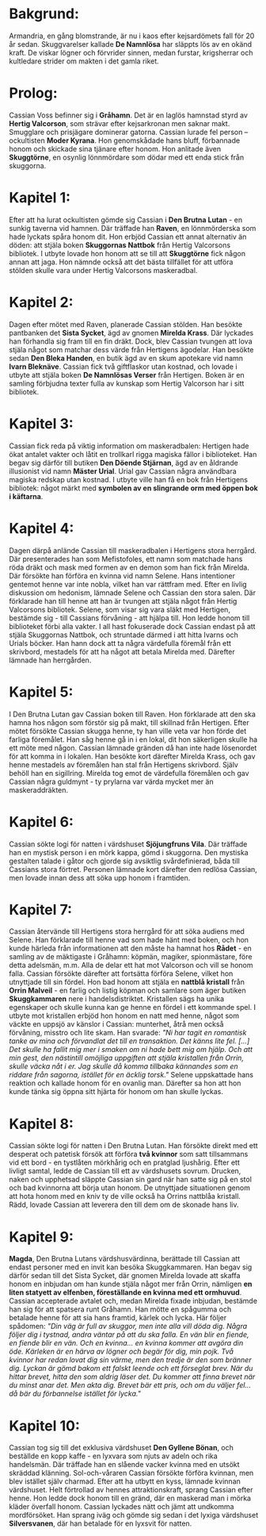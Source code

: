 # Bakgrund:  
Armandria, en gång blomstrande, är nu i kaos efter kejsardömets fall för 20 år sedan. Skuggvarelser kallade **De Namnlösa** har släppts lös av en okänd kraft. De viskar lögner och förvrider sinnen, medan furstar, krigsherrar och kultledare strider om makten i det gamla riket.  
# Prolog:  
Cassian Voss befinner sig i **Gråhamn**. Det är en laglös hamnstad styrd av **Hertig Valcorson**, som strävar efter kejsarkronan men saknar makt. Smugglare och prisjägare dominerar gatorna. Cassian lurade fel person – ockultisten **Moder Kyrana**. Hon genomskådade hans bluff, förbannade honom och skickade sina tjänare efter honom. Hon anlitade även **Skuggtörne**, en osynlig lönnmördare som dödar med ett enda stick från skuggorna.
# Kapitel 1:
Efter att ha lurat ockultisten gömde sig Cassian i **Den Brutna Lutan** - en sunkig taverna vid hamnen. Där träffade han **Raven**, en lönnmörderska som hade lyckats spåra honom dit. Hon erbjöd Cassian ett annat alternativ än döden: att stjäla boken **Skuggornas Nattbok** från Hertig Valcorsons bibliotek. I utbyte lovade hon honom att se till att **Skuggtörne** fick någon annan att jaga. Hon nämnde också att det bästa tillfället för att utföra stölden skulle vara under Hertig Valcorsons maskeradbal.  
# Kapitel 2:
Dagen efter mötet med Raven, planerade Cassian stölden. Han besökte pantbanken det **Sista Sycket**, ägd av gnomen **Mirelda Krass**. Där lyckades han förhandla sig fram till en fin dräkt. Dock, blev Cassian tvungen att lova stjäla något som matchar dess värde från Hertigens ägodelar. Han besökte sedan **Den Bleka Handen**, en butik ägd av en skum apotekare vid namn **Ivarn Bleknäve**. Cassian fick två giftflaskor utan kostnad, och lovade i utbyte att stjäla boken **De Namnlösas Verser** från Hertigen. Boken är en samling förbjudna texter fulla av kunskap som Hertig Valcorson har i sitt bibliotek. 
# Kapitel 3:
Cassian fick reda på viktig information om maskeradbalen: Hertigen hade ökat antalet vakter och låtit en trollkarl rigga magiska fällor i biblioteket. Han begav sig därför till butiken **Den Döende Stjärnan**, ägd av en åldrande illusionist vid namn **Mäster Urial**. Urial gav Cassian några användbara magiska redskap utan kostnad. I utbyte ville han få en bok från Hertigens bibliotek: något märkt med **symbolen av en slingrande orm med öppen bok i käftarna**. 
# Kapitel 4:
Dagen därpå anlände Cassian till maskeradbalen i Hertigens stora herrgård. Där presenterades han som Mefistofoles, ett namn som matchade hans röda dräkt och mask med formen av en demon som han fick från Mirelda. Där försökte han förföra en kvinna vid namn Selene. Hans intentioner gentemot henne var inte nobla, vilket han var rättfram med. Efter en livlig diskussion om hedonism, lämnade Selene och Cassian den stora salen. Där förklarade han till henne att han är tvungen att stjäla något från Hertig Valcorsons bibliotek. Selene, som visar sig vara släkt med Hertigen, bestämde sig - till Cassians förvåning - att hjälpa till. Hon ledde honom till biblioteket förbi alla vakter. I all hast fokuserade dock Cassian endast på att stjäla Skuggornas Nattbok, och struntade därmed i att hitta Ivarns och Urials böcker. Han hann dock att ta några värdefulla föremål från ett skrivbord, mestadels för att ha något att betala Mirelda med. Därefter lämnade han herrgården. 
# Kapitel 5:
I Den Brutna Lutan gav Cassian boken till Raven. Hon förklarade att den ska hamna hos någon som förstör sig på makt, till skillnad från Hertigen. Efter mötet försökte Cassian skugga henne, ty han ville veta var hon förde det farliga föremålet. Han såg henne gå in i en lokal, dit hon säkerligen skulle ha ett möte med någon. Cassian lämnade gränden då han inte hade lösenordet för att komma in i lokalen. Han besökte kort därefter Mirelda Krass, och gav henne mestadels av föremålen han stal från Hertigens skrivbord. Själv behöll han en sigillring. Mirelda tog emot de värdefulla föremålen och gav Cassian några guldmynt - ty prylarna var värda mycket mer än maskeraddräkten.    
# Kapitel 6:
Cassian sökte logi för natten i värdshuset **Sjöjungfruns Vila**. Där träffade han en mystisk person i en mörk kappa, gömd i skuggorna. Den mystiska gestalten talade i gåtor och gjorde sig avsiktlig svårdefinierad, båda till Cassians stora förtret. Personen lämnade kort därefter den redlösa Cassian, men lovade innan dess att söka upp honom i framtiden. 
# Kapitel 7:
Cassian återvände till Hertigens stora herrgård för att söka audiens med Selene. Han förklarade till henne vad som hade hänt med boken, och hon kunde härleda från informationen att den måste ha hamnat hos **Rådet** - en samling av de mäktigaste i Gråhamn: köpmän, magiker, spionmästare, före detta adelsmän, m.m. Alla de delar ett hat mot Valcorson och vill se honom falla. Cassian försökte därefter att fortsätta förföra Selene, vilket hon utnyttjade till sin fördel. Hon bad honom att stjäla en **nattblå kristall** från **Orrin Malveil** - en farlig och listig köpman och samlare som äger butiken **Skuggkammaren** nere i handelsdistriktet. Kristallen sägs ha unika egenskaper och skulle kunna kan ge henne en fördel i ett kommande spel. I utbyte mot kristallen erbjöd hon honom en natt med henne, något som väckte en uppsjö av känslor i Cassian: munterhet, åtrå men också förvåning, misstro och lite skam. Han svarade: *"Ni har tagit en romantisk tanke av mina och förvandlat det till en transaktion. Det känns lite fel. [...] Det skulle ha fallit mig mer i smaken om ni hade bett mig om hjälp. Och att min gest, den nästintill omöjliga uppgiften att stjäla kristallen från Orrin, skulle väcka nåt i er. Jag skulle då komma tillbaka kännandes som en riddare från sagorna, istället för en äcklig torsk."* Selene uppskattade hans reaktion och kallade honom för en ovanlig man. Därefter sa hon att hon kunde tänka sig öppna sitt hjärta för honom om han skulle lyckas.
# Kapitel 8:
Cassian sökte logi för natten i Den Brutna Lutan. Han försökte direkt med ett desperat och patetisk försök att förföra **två kvinnor** som satt tillsammans vid ett bord - en tystlåten mörkhårig och en pratglad ljushårig. Efter ett livligt samtal, ledde de Cassian till ett av värdshusets sovrum. Drucken, naken och upphetsad släppte Cassian sin gard när han satte sig på en stol och bad kvinnorna att börja utan honom. De utnyttjade situationen genom att hota honom med en kniv ty de ville också ha Orrins nattblåa kristall. Rädd, lovade Cassian att leverera den till dem om de skonade hans liv.       
# Kapitel 9:
**Magda**, Den Brutna Lutans värdshusvärdinna, berättade till Cassian att endast personer med en invit kan besöka Skuggkammaren. Han begav sig därför sedan till det Sista Sycket, där gnomen Mirelda lovade att skaffa honom en inbjudan om han kunde stjäla något mer från Orrin, nämligen **en liten statyett av elfenben, föreställande en kvinna med ett ormhuvud**. Cassian accepterade avtalet och, medan Mirelda fixade inbjudan, bestämde han sig för att spatsera runt Gråhamn. Han mötte en spågumma och betalade henne för att sia hans framtid, kärlek och lycka. Här följer spådomen: *"Din väg är full av skuggor, men inte alla vill döda dig. Några följer dig i tystnad, andra väntar på att du ska falla. En vän blir en fiende, en fiende blir en vän. Och en kvinna… en kvinna kommer att avgöra din öde. Kärleken är en härva av lögner och begär för dig, min pojk. Två kvinnor har redan lovat dig sin värme, men den tredje är den som bränner dig. Lyckan är gömd bakom ett falskt leende och ett förseglat brev. När du hittar brevet, hitta den som aldrig läser det. Du kommer att finna brevet när du minst anar det. Men akta dig. Brevet bär ett pris, och om du väljer fel... då bär du förbannelse istället för lycka."*
# Kapitel 10:
Cassian tog sig till det exklusiva värdshuset **Den Gyllene Bönan**, och beställde en kopp kaffe - en lyxvara som njuts av adeln och rika handelsmän. Där träffade han en slående vacker kvinna med en utsökt skräddad klänning. Sol-och-våraren Cassian försökte förföra kvinnan, men blev istället själv charmad. Efter att ha utbytt en kyss, lämnade kvinnan värdshuset. Helt förtrollad av hennes attraktionskraft, sprang Cassian efter henne. Hon ledde dock honom till en gränd, där en maskerad man i mörka kläder överfall honom. Cassian lyckades nätt och jämt att undkomma mordförsöket. Han sprang iväg och gömde sig sedan i det lyxiga värdshuset **Silversvanen**, där han betalade för en lyxsvit för natten.
